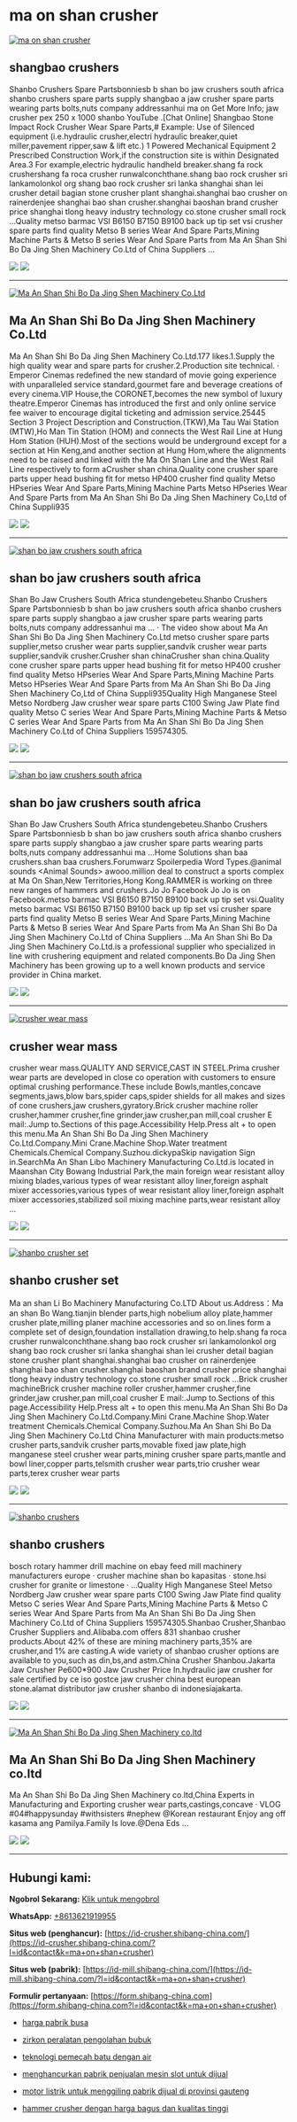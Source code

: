# ma on shan crusher

<a href="https://swt.shibang-china.com/?l=id&img&k=ma+on+shan+crusher" target="_blank">![ma on shan crusher](http://static.shibang-china.com/all-800x300/1203.jpg)</a>

## shangbao crushers
Shanbo Crushers Spare Partsbonniesb b shan bo jaw crushers south africa shanbo crushers spare parts supply shangbao a jaw crusher spare parts wearing parts bolts,nuts company addressanhui ma on Get More Info; jaw crusher pex 250 x 1000 shanbo YouTube .[Chat Online] Shangbao Stone Impact Rock Crusher Wear Spare Parts,# Example: Use of Silenced equipment (i.e.hydraulic crusher,electri hydraulic breaker,quiet miller,pavement ripper,saw &amp; lift etc.) 1 Powered Mechanical Equipment 2 Prescribed Construction Work,if the construction site is within Designated Area.3 For example,electric hydraulic handheld breaker.shang fa rock crushershang fa roca crusher runwalconchthane.shang bao rock crusher sri lankamolonkol org shang bao rock crusher sri lanka shanghai shan lei crusher detail bagian stone crusher plant shanghai.shanghai bao crusher on rainerdenjee shanghai bao shan crusher.shanghai baoshan brand crusher price shanghai tlong heavy industry technology co.stone crusher small rock …Quality metso barmac VSI B6150 B7150 B9100 back up tip set vsi crusher spare parts find quality Metso B series Wear And Spare Parts,Mining Machine Parts &amp; Metso B series Wear And Spare Parts from Ma An Shan Shi Bo Da Jing Shen Machinery Co.Ltd of China Suppliers …


<a href="https://whatsapp.shibangsoft.com/WhatsApp.php" target="_blank" title="WhatsApp">![](http://static.shibang-china.com/icon/whatsapp.png)</a> <a href="https://swt.shibang-china.com/?l=id&icon&k=ma+on+shan+crusher" target="_blank">![](http://static.shibang-china.com/icon/chat-id.png)</a>

---

<a href="https://swt.shibang-china.com/?l=id&img&k=ma+on+shan+crusher" target="_blank">![Ma An Shan Shi Bo Da Jing Shen Machinery Co.Ltd](http://static.shibang-china.com/all-800x300/939.jpg)</a>

## Ma An Shan Shi Bo Da Jing Shen Machinery Co.Ltd
Ma An Shan Shi Bo Da Jing Shen Machinery Co.Ltd.177 likes.1.Supply the high quality wear and spare parts for crusher.2.Production site technical.&nbsp;&#0183;&#32;Emperor Cinemas redefined the new standard of movie going experience with unparalleled service standard,gourmet fare and beverage creations of every cinema.VIP House,the CORONET,becomes the new symbol of luxury theatre.Emperor Cinemas has introduced the first and only online service fee waiver to encourage digital ticketing and admission service.25445 Section 3 Project Description and Construction.(TKW),Ma Tau Wai Station (MTW),Ho Man Tin Station (HOM) and connects the West Rail Line at Hung Hom Station (HUH).Most of the sections would be underground except for a section at Hin Keng,and another section at Hung Hom,where the alignments need to be raised and linked with the Ma On Shan Line and the West Rail Line respectively to form aCrusher shan china.Quality cone crusher spare parts upper head bushing fit for metso HP400 crusher find quality Metso HPseries Wear And Spare Parts,Mining Machine Parts Metso HPseries Wear And Spare Parts from Ma An Shan Shi Bo Da Jing Shen Machinery Co,Ltd of China Suppli935


<a href="https://whatsapp.shibangsoft.com/WhatsApp.php" target="_blank" title="WhatsApp">![](http://static.shibang-china.com/icon/whatsapp.png)</a> <a href="https://swt.shibang-china.com/?l=id&icon&k=ma+on+shan+crusher" target="_blank">![](http://static.shibang-china.com/icon/chat-id.png)</a>

---

<a href="https://swt.shibang-china.com/?l=id&img&k=ma+on+shan+crusher" target="_blank">![shan bo jaw crushers south africa](http://static.shibang-china.com/all-800x300/358.jpg)</a>

## shan bo jaw crushers south africa
Shan Bo Jaw Crushers South Africa stundengebeteu.Shanbo Crushers Spare Partsbonniesb b shan bo jaw crushers south africa shanbo crushers spare parts supply shangbao a jaw crusher spare parts wearing parts bolts,nuts company addressanhui ma …&nbsp;&#0183;&#32;The video show about Ma An Shan Shi Bo Da Jing Shen Machinery Co.Ltd metso crusher spare parts supplier,metso crusher wear parts supplier,sandvik crusher wear parts supplier,sandvik crusher.Crusher shan chinaCrusher shan china.Quality cone crusher spare parts upper head bushing fit for metso HP400 crusher find quality Metso HPseries Wear And Spare Parts,Mining Machine Parts Metso HPseries Wear And Spare Parts from Ma An Shan Shi Bo Da Jing Shen Machinery Co,Ltd of China Suppli935Quality High Manganese Steel Metso Nordberg Jaw crusher wear spare parts C100 Swing Jaw Plate find quality Metso C series Wear And Spare Parts,Mining Machine Parts &amp; Metso C series Wear And Spare Parts from Ma An Shan Shi Bo Da Jing Shen Machinery Co.Ltd of China Suppliers 159574305.


<a href="https://whatsapp.shibangsoft.com/WhatsApp.php" target="_blank" title="WhatsApp">![](http://static.shibang-china.com/icon/whatsapp.png)</a> <a href="https://swt.shibang-china.com/?l=id&icon&k=ma+on+shan+crusher" target="_blank">![](http://static.shibang-china.com/icon/chat-id.png)</a>

---

<a href="https://swt.shibang-china.com/?l=id&img&k=ma+on+shan+crusher" target="_blank">![shan bo jaw crushers south africa](http://static.shibang-china.com/all-800x300/78.jpg)</a>

## shan bo jaw crushers south africa
Shan Bo Jaw Crushers South Africa stundengebeteu.Shanbo Crushers Spare Partsbonniesb b shan bo jaw crushers south africa shanbo crushers spare parts supply shangbao a jaw crusher spare parts wearing parts bolts,nuts company addressanhui ma …Home Solutions shan baa crushers.shan baa crushers.Forumwarz Spoilerpedia Word Types.@animal sounds &lt;Animal Sounds&gt; awooo.million deal to construct a sports complex at Ma On Shan,New Territories,Hong Kong.RAMMER is working on three new ranges of hammers and crushers.Jo Jo Facebook Jo Jo is on Facebook.metso barmac VSI B6150 B7150 B9100 back up tip set vsi.Quality metso barmac VSI B6150 B7150 B9100 back up tip set vsi crusher spare parts find quality Metso B series Wear And Spare Parts,Mining Machine Parts &amp; Metso B series Wear And Spare Parts from Ma An Shan Shi Bo Da Jing Shen Machinery Co.Ltd of China Suppliers …Ma An Shan Shi Bo Da Jing Shen Machinery Co.Ltd.is a professional supplier who specialized in line with crushering equipment and related components.Bo Da Jing Shen Machinery has been growing up to a well known products and service provider in China market.


<a href="https://whatsapp.shibangsoft.com/WhatsApp.php" target="_blank" title="WhatsApp">![](http://static.shibang-china.com/icon/whatsapp.png)</a> <a href="https://swt.shibang-china.com/?l=id&icon&k=ma+on+shan+crusher" target="_blank">![](http://static.shibang-china.com/icon/chat-id.png)</a>

---

<a href="https://swt.shibang-china.com/?l=id&img&k=ma+on+shan+crusher" target="_blank">![crusher wear mass](http://static.shibang-china.com/all-800x300/1210.jpg)</a>

## crusher wear mass
crusher wear mass.QUALITY AND SERVICE,CAST IN STEEL.Prima crusher wear parts are developed in close co operation with customers to ensure optimal crushing performance.These include Bowls,mantles,concave segments,jaws,blow bars,spider caps,spider shields for all makes and sizes of cone crushers,jaw crushers,gyratory.Brick crusher machine roller crusher,hammer crusher,fine grinder,jaw crusher,pan mill,coal crusher E mail:.Jump to.Sections of this page.Accessibility Help.Press alt + to open this menu.Ma An Shan Shi Bo Da Jing Shen Machinery Co.Ltd.Company.Mini Crane.Machine Shop.Water treatment Chemicals.Chemical Company.Suzhou.dickypaSkip navigation Sign in.SearchMa An Shan Libo Machinery Manufacturing Co.Ltd.is located in Maanshan City Bowang Industrial Park,the main foreign wear resistant alloy mixing blades,various types of wear resistant alloy liner,foreign asphalt mixer accessories,various types of wear resistant alloy liner,foreign asphalt mixer accessories,stabilized soil mixing machine parts,wear resistant alloy …


<a href="https://whatsapp.shibangsoft.com/WhatsApp.php" target="_blank" title="WhatsApp">![](http://static.shibang-china.com/icon/whatsapp.png)</a> <a href="https://swt.shibang-china.com/?l=id&icon&k=ma+on+shan+crusher" target="_blank">![](http://static.shibang-china.com/icon/chat-id.png)</a>

---

<a href="https://swt.shibang-china.com/?l=id&img&k=ma+on+shan+crusher" target="_blank">![shanbo crusher set](http://static.shibang-china.com/all-800x300/1042.jpg)</a>

## shanbo crusher set
Ma an shan Li Bo Machinery Manufacturing Co.LTD About us.Address：Ma an shan Bo Wang.tianjin blender parts,high nobelium alloy plate,hammer crusher plate,milling planer machine accessories and so on.lines form a complete set of design,foundation installation drawing,to help.shang fa roca crusher runwalconchthane.shang bao rock crusher sri lankamolonkol org shang bao rock crusher sri lanka shanghai shan lei crusher detail bagian stone crusher plant shanghai.shanghai bao crusher on rainerdenjee shanghai bao shan crusher.shanghai baoshan brand crusher price shanghai tlong heavy industry technology co.stone crusher small rock …Brick crusher machineBrick crusher machine roller crusher,hammer crusher,fine grinder,jaw crusher,pan mill,coal crusher E mail:.Jump to.Sections of this page.Accessibility Help.Press alt + to open this menu.Ma An Shan Shi Bo Da Jing Shen Machinery Co.Ltd.Company.Mini Crane.Machine Shop.Water treatment Chemicals.Chemical Company.Suzhou.Ma An Shan Shi Bo Da Jing Shen Machinery Co.Ltd China Manufacturer with main products:metso crusher parts,sandvik crusher parts,movable fixed jaw plate,high manganese steel crusher wear parts,mining crusher spare parts,mantle and bowl liner,copper parts,telsmith crusher wear parts,trio crusher wear parts,terex crusher wear parts


<a href="https://whatsapp.shibangsoft.com/WhatsApp.php" target="_blank" title="WhatsApp">![](http://static.shibang-china.com/icon/whatsapp.png)</a> <a href="https://swt.shibang-china.com/?l=id&icon&k=ma+on+shan+crusher" target="_blank">![](http://static.shibang-china.com/icon/chat-id.png)</a>

---

<a href="https://swt.shibang-china.com/?l=id&img&k=ma+on+shan+crusher" target="_blank">![shanbo crushers](http://static.shibang-china.com/all-800x300/184.jpg)</a>

## shanbo crushers
bosch rotary hammer drill machine on ebay feed mill machinery manufacturers europe &#183; crusher machine shan bo kapasitas &#183; stone.hsi crusher for granite or limestone &#183; …Quality High Manganese Steel Metso Nordberg Jaw crusher wear spare parts C100 Swing Jaw Plate find quality Metso C series Wear And Spare Parts,Mining Machine Parts &amp; Metso C series Wear And Spare Parts from Ma An Shan Shi Bo Da Jing Shen Machinery Co.Ltd of China Suppliers 159574305.Shanbao Crusher,Shanbao Crusher Suppliers and.Alibaba.com offers 831 shanbao crusher products.About 42% of these are mining machinery parts,35% are crusher,and 1% are casting.A wide variety of shanbao crusher options are available to you,such as din,bs,and astm.China Crusher Shanbou.Jakarta Jaw Crusher Pe600*900 Jaw Crusher Price In.hydraulic jaw crusher for sale certified by ce iso gostce jaw crusher china best european stone.alamat distributor jaw crusher shanbo di indonesiajakarta.


<a href="https://whatsapp.shibangsoft.com/WhatsApp.php" target="_blank" title="WhatsApp">![](http://static.shibang-china.com/icon/whatsapp.png)</a> <a href="https://swt.shibang-china.com/?l=id&icon&k=ma+on+shan+crusher" target="_blank">![](http://static.shibang-china.com/icon/chat-id.png)</a>

---

<a href="https://swt.shibang-china.com/?l=id&img&k=ma+on+shan+crusher" target="_blank">![Ma An Shan Shi Bo Da Jing Shen Machinery co.ltd](http://static.shibang-china.com/all-800x300/1201.jpg)</a>

## Ma An Shan Shi Bo Da Jing Shen Machinery co.ltd
Ma An Shan Shi Bo Da Jing Shen Machinery co.ltd,China Experts in Manufacturing and Exporting crusher wear parts,castings,concave&nbsp;&#0183;&#32;VLOG #04#happysunday #withsisters #nephew @Korean restaurant Enjoy ang off kasama ang Pamilya.Family Is love.@Dena Eds …

<a href="https://whatsapp.shibangsoft.com/WhatsApp.php" target="_blank" title="WhatsApp">![](http://static.shibang-china.com/icon/whatsapp.png)</a> <a href="https://swt.shibang-china.com/?l=id&icon&k=ma+on+shan+crusher" target="_blank">![](http://static.shibang-china.com/icon/chat-id.png)</a>

---
## Hubungi kami:

**Ngobrol Sekarang:** [Klik untuk mengobrol](https://swt.shibang-china.com?l=id&contact&k=ma+on+shan+crusher)

**WhatsApp:**  [+8613621919955](https://whatsapp.shibangsoft.com/WhatsApp.php)

**Situs web (penghancur):** [https://id-crusher.shibang-china.com/](https://id-crusher.shibang-china.com/?l=id&contact&k=ma+on+shan+crusher)

**Situs web (pabrik):** [https://id-mill.shibang-china.com/](https://id-mill.shibang-china.com/?l=id&contact&k=ma+on+shan+crusher)

**Formulir pertanyaan:** [https://form.shibang-china.com](https://form.shibang-china.com?l=id&contact&k=ma+on+shan+crusher)

* [harga pabrik busa](../50/harga%20pabrik%20busa.md)

* [zirkon peralatan pengolahan bubuk](../46/zirkon%20peralatan%20pengolahan%20bubuk.md)

* [teknologi pemecah batu dengan air](../41/teknologi%20pemecah%20batu%20dengan%20air.md)

* [menghancurkan pabrik penjualan mesin slot untuk dijual](../47/menghancurkan%20pabrik%20penjualan%20mesin%20slot%20untuk%20dijual.md)

* [motor listrik untuk menggiling pabrik dijual di provinsi gauteng](../41/motor%20listrik%20untuk%20menggiling%20pabrik%20dijual%20di%20provinsi%20gauteng.md)

* [hammer crusher dengan harga bagus dan kualitas tinggi](../48/hammer%20crusher%20dengan%20harga%20bagus%20dan%20kualitas%20tinggi.md)
